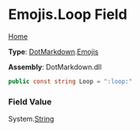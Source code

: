 # Emojis\.Loop Field

[Home](../../../README.md)

**Type**: [DotMarkdown](../../README.md)\.[Emojis](../README.md)

**Assembly**: DotMarkdown\.dll

```csharp
public const string Loop = ":loop:"
```

### Field Value

System\.[String](https://docs.microsoft.com/en-us/dotnet/api/system.string)